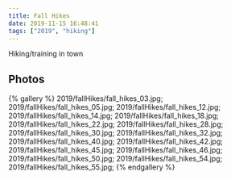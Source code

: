 ```yaml
---
title: Fall Hikes
date: 2019-11-15 16:48:41
tags: ["2019", "hiking"]
---
```


Hiking/training in town

## Photos

{% gallery %}
2019/fallHikes/fall_hikes_03.jpg;
2019/fallHikes/fall_hikes_05.jpg;
2019/fallHikes/fall_hikes_12.jpg;
2019/fallHikes/fall_hikes_14.jpg;
2019/fallHikes/fall_hikes_18.jpg;
2019/fallHikes/fall_hikes_22.jpg;
2019/fallHikes/fall_hikes_28.jpg;
2019/fallHikes/fall_hikes_30.jpg;
2019/fallHikes/fall_hikes_32.jpg;
2019/fallHikes/fall_hikes_40.jpg;
2019/fallHikes/fall_hikes_42.jpg;
2019/fallHikes/fall_hikes_45.jpg;
2019/fallHikes/fall_hikes_46.jpg;
2019/fallHikes/fall_hikes_50.jpg;
2019/fallHikes/fall_hikes_54.jpg;
2019/fallHikes/fall_hikes_55.jpg;
{% endgallery %}
